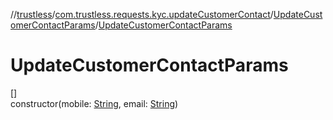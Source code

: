 //[trustless](../../../index.md)/[com.trustless.requests.kyc.updateCustomerContact](../index.md)/[UpdateCustomerContactParams](index.md)/[UpdateCustomerContactParams](-update-customer-contact-params.md)

# UpdateCustomerContactParams

[]\
constructor(mobile: [String](https://kotlinlang.org/api/latest/jvm/stdlib/kotlin/-string/index.html), email: [String](https://kotlinlang.org/api/latest/jvm/stdlib/kotlin/-string/index.html))
